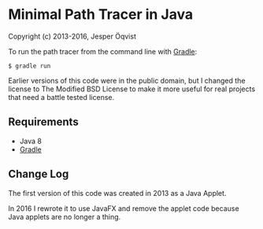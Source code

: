 Minimal Path Tracer in Java
===========================

Copyright (c) 2013-2016, Jesper Öqvist

To run the path tracer from the command line with [Gradle][1]:

    $ gradle run


Earlier versions of this code were in the public domain, but I changed
the license to The Modified BSD License to make it more useful for real
projects that need a battle tested license.


Requirements
------------

* Java 8
* [Gradle][1]


Change Log
----------

The first version of this code was created in 2013 as a Java Applet.

In 2016 I rewrote it to use JavaFX and remove the applet code because Java
applets are no longer a thing.

[1]: https://gradle.org/
